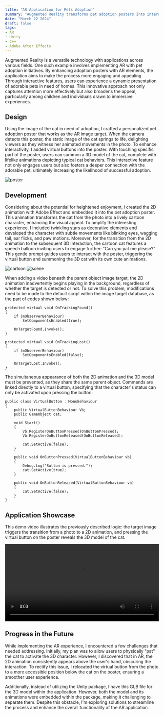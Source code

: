 ```yaml
---
title: "AR Application for Pets Adoption"
summary: "Augmented Reality transforms pet adoption posters into interactive experiences, attracting broader audiences and enhancing engagement."
date: "March 22 2024"
draft: false
tags:
- AR
- Unity
- C++
- Adobe After Effects
---
```


Augmented Reality is a versatile technology with applications across various fields. One such example involves implementing AR with pet adoption initiatives. By enhancing adoption posters with AR elements, the application aims to make the process more engaging and appealing. Through interactive features, users can experience a dynamic presentation of adorable pets in need of homes. This innovative approach not only captures attention more effectively but also broadens the appeal, particularly among children and individuals drawn to immersive experiences.

## Design

Using the image of the cat in need of adoption, I crafted a personalized pet adoption poster that works as the AR image target. When the camera detects this poster, the static image of the cat springs to life, delighting viewers as they witness her animated movements in the photo. To enhance interactivity, I added virtual buttons into the poster. With touching specific part of the poster, users can summon a 3D model of the cat, complete with lifelike animations depicting typical cat behaviors. This interactive feature not only engages users but also fosters a deeper connection with the adorable pet, ultimately increasing the likelihood of successful adoption.

![poster](p2-1.jpg)

## Development

Considering about the potential for heightened enjoyment, I created the 2D animation with Adobe Effect and embedded it into the pet adoption poster. This animation transforms the cat from the photo into a lively cartoon character, enhancing the visual appeal. To amplify the interesting experience, I included twinkling stars as decorative elements and developed the character with subtle movements like blinking eyes, wagging tail, ear flicks, and paw motions. Moreover, for the transition from the 2D animation to the subsequent 3D interaction, the cartoon cat features a speech balloon inviting users to engage further: "Can you pat me please?" This gentle prompt guides users to interact with the poster, triggering the virtual button and summoning the 3D cat with its own cute animations.

![cartoon](p2-2.png)
![scene](p2-3.jpg.png)

When adding a video beneath the parent object image target, the 2D animation inadvertently begins playing in the background, regardless of whether the target is detected or not. To solve this problem, modifications need to be made to the default script within the image target database, as the part of codes shown below:

```
protected virtual void OnTrackingFound()
{
    if (mObserverBehaviour)
        SetComponentsEnabled(true);

    OnTargetFound.Invoke();
}

protected virtual void OnTrackingLost()
{
    if (mObserverBehaviour)
        SetComponentsEnabled(false);

    OnTargetLost.Invoke();
}
```

The simultaneous appearance of both the 2D animation and the 3D model must be prevented, as they share the same parent object. Commands are linked directly to a virtual button, specifying that the character's status can only be activated upon pressing the button:

```
public class VirtualButton : MonoBehaviour
{
    public VirtualButtonBehaviour Vb;
    public GameObject cat;

    void Start()
    {
        Vb.RegisterOnButtonPressed(OnButtonPressed);
        Vb.RegisterOnButtonReleased(OnButtonReleased);

        cat.SetActive(false);
    }

    public void OnButtonPressed(VirtualButtonBehaviour vb)
    {
        Debug.Log("Button is pressed.");
        cat.SetActive(true);
    }

    public void OnButtonReleased(VirtualButtonBehaviour vb)
    {
        cat.SetActive(false);
    }
}
```

## Application Showcase

This demo video illustrates the previously described logic: the target image triggers the transition from a photo to a 2D animation, and pressing the virtual button on the poster reveals the 3D model of the cat. 

<!-- ![demo video](democat.mp4) -->
<div style="display: flex; justify-content: center; align-items: center;">
  <video width="640" controls>
    <source src="/images/democat.mp4" type="video/mp4">
    Your browser does not support the video tag.
  </video>
</div>

## Progress in the Future

While implementing the AR experience, I encountered a few challenges that needed addressing. Initially, my plan was to allow users to physically "pat" the cat to activate the 3D character. However, I discovered that in AR, the 2D animation consistently appears above the user's hand, obscuring the interaction. To rectify this issue, I relocated the virtual button from the photo to a more accessible position below the cat on the poster, ensuring a smoother user experience.

Additionally, instead of utilizing the Unity package, I have this GLB file for the 3D model within the application. However, both the model and its animations were embedded within the package, making it challenging to separate them. Despite this obstacle, I'm exploring solutions to streamline the process and enhance the overall functionality of the AR application.